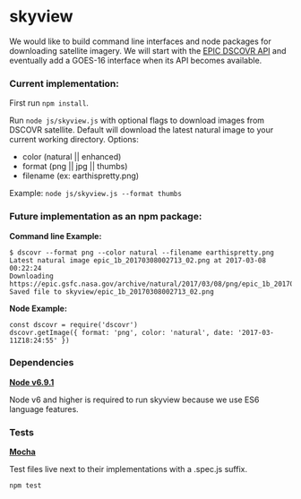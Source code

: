 # skyview
We would like to build command line interfaces and node packages for downloading 
satellite imagery. We will start with the
[EPIC DSCOVR API](https://epic.gsfc.nasa.gov/about/api) and eventually add a
GOES-16 interface when its API becomes available.

### Current implementation:

First run `npm install`.

Run `node js/skyview.js` with optional flags to download images from DSCOVR
satellite. Default will download the latest natural image to your current
working directory. Options:

* color (natural || enhanced)
* format (png || jpg || thumbs)
* filename (ex: earthispretty.png)

Example: `node js/skyview.js --format thumbs`

### Future implementation as an npm package:

__Command line Example:__

    $ dscovr --format png --color natural --filename earthispretty.png
    Latest natural image epic_1b_20170308002713_02.png at 2017-03-08 00:22:24
    Downloading https://epic.gsfc.nasa.gov/archive/natural/2017/03/08/png/epic_1b_20170308002713_02.png...
    Saved file to skyview/epic_1b_20170308002713_02.png
    
__Node Example:__

    const dscovr = require('dscovr')
    dscovr.getImage({ format: 'png', color: 'natural', date: '2017-03-11Z18:24:55' })
    
    
### Dependencies

__[Node v6.9.1](https://nodejs.org/en/download/)__

Node v6 and higher is required to run skyview because we use ES6 language
features.

### Tests

__[Mocha](https://mochajs.org/)__

Test files live next to their implementations with a .spec.js suffix.

    npm test